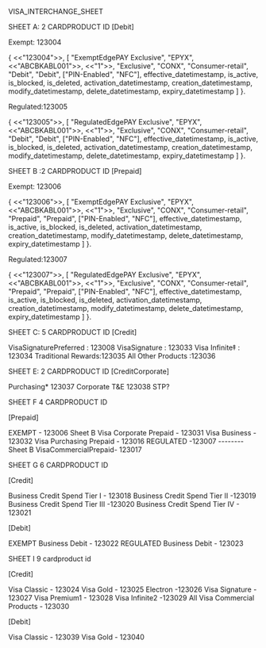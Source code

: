 VISA_INTERCHANGE_SHEET

SHEET A: 2 CARDPRODUCT ID [Debit]

Exempt: 123004

{ <<"123004">>, [ "ExemptEdgePAY Exclusive", "EPYX", <<"ABCBKABL001">>, <<"1">>, "Exclusive", "CONX", "Consumer-retail", "Debit", "Debit", ["PIN-Enabled", "NFC"], effective_datetimestamp, is_active, is_blocked, is_deleted, activation_datetimestamp, creation_datetimestamp, modify_datetimestamp, delete_datetimestamp, expiry_datetimestamp ] }.

Regulated:123005

{ <<"123005">>, [ "RegulatedEdgePAY Exclusive", "EPYX", <<"ABCBKABL001">>, <<"1">>, "Exclusive", "CONX", "Consumer-retail", "Debit", "Debit", ["PIN-Enabled", "NFC"], effective_datetimestamp, is_active, is_blocked, is_deleted, activation_datetimestamp, creation_datetimestamp, modify_datetimestamp, delete_datetimestamp, expiry_datetimestamp ] }.

SHEET B :2 CARDPRODUCT ID [Prepaid]

Exempt: 123006

{ <<"123006">>, [ "ExemptEdgePAY Exclusive", "EPYX", <<"ABCBKABL001">>, <<"1">>, "Exclusive", "CONX", "Consumer-retail", "Prepaid", "Prepaid", ["PIN-Enabled", "NFC"], effective_datetimestamp, is_active, is_blocked, is_deleted, activation_datetimestamp, creation_datetimestamp, modify_datetimestamp, delete_datetimestamp, expiry_datetimestamp ] }.

Regulated:123007

{ <<"123007">>, [ "RegulatedEdgePAY Exclusive", "EPYX", <<"ABCBKABL001">>, <<"1">>, "Exclusive", "CONX", "Consumer-retail", "Prepaid", "Prepaid", ["PIN-Enabled", "NFC"], effective_datetimestamp, is_active, is_blocked, is_deleted, activation_datetimestamp, creation_datetimestamp, modify_datetimestamp, delete_datetimestamp, expiry_datetimestamp ] }.

SHEET C: 5 CARDPRODUCT ID [Credit]

VisaSignaturePreferred : 123008
VisaSignature  : 123033
Visa Infinite‡ : 123034
Traditional Rewards:123035
All Other Products :123036


SHEET E: 2 CARDPRODUCT ID [CreditCorporate]

Purchasing* 123037
Corporate T&E 123038
STP?

SHEET F 4 CARDPRODUCT ID

[Prepaid]

EXEMPT - 123006 Sheet B
Visa Corporate Prepaid - 123031 
Visa Business -  123032 
Visa Purchasing Prepaid - 123016
REGULATED -123007 -------- Sheet B
VisaCommercialPrepaid- 123017

SHEET G  6 CARDPRODUCT ID 

[Credit]

Business Credit Spend Tier I - 123018
Business Credit Spend Tier II -123019
Business Credit Spend Tier III -123020
Business Credit Spend Tier IV - 123021

[Debit]

EXEMPT Business Debit - 123022
REGULATED Business Debit - 123023

SHEET I 9 cardproduct id

[Credit]

Visa Classic - 123024 
Visa Gold  - 123025
Electron -123026
Visa Signature - 123027
Visa Premium1 - 123028
Visa Infinite2 -123029
All Visa Commercial Products - 123030

[Debit]

Visa Classic - 123039 
Visa Gold  - 123040